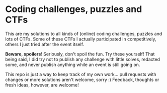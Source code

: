# Coding challenges, puzzles and CTFs

This are my solutions to all kinds of (online) coding challenges, puzzles and lots of CTFs. Some of these CTFs I actually participated in competitively, others I just tried after the event itself.

**Beware, spoilers**! Seriously, don't spoil the fun. Try these yourself! That being said, I did try not to publish any challenge with little solves, redacted some, and never publish anything while an event is still going on.

This repo is just a way to keep track of my own work... pull requests with changes or more solutions aren't welcome, sorry :) Feedback, thoughts or fresh ideas, however, are welcome!



